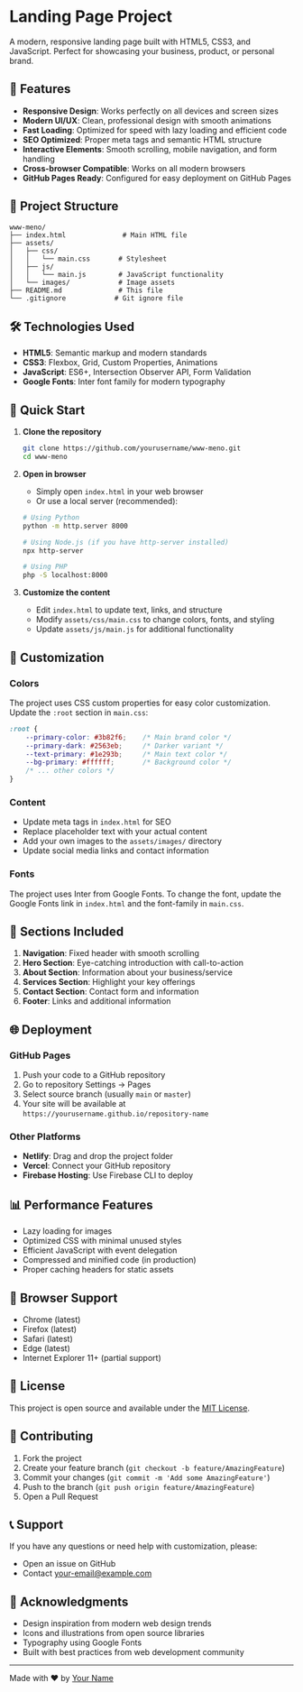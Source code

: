 # Landing Page Project

A modern, responsive landing page built with HTML5, CSS3, and JavaScript. Perfect for showcasing your business, product, or personal brand.

## 🚀 Features

- **Responsive Design**: Works perfectly on all devices and screen sizes
- **Modern UI/UX**: Clean, professional design with smooth animations
- **Fast Loading**: Optimized for speed with lazy loading and efficient code
- **SEO Optimized**: Proper meta tags and semantic HTML structure
- **Interactive Elements**: Smooth scrolling, mobile navigation, and form handling
- **Cross-browser Compatible**: Works on all modern browsers
- **GitHub Pages Ready**: Configured for easy deployment on GitHub Pages

## 📁 Project Structure

```
www-meno/
├── index.html              # Main HTML file
├── assets/
│   ├── css/
│   │   └── main.css       # Stylesheet
│   ├── js/
│   │   └── main.js        # JavaScript functionality
│   └── images/            # Image assets
├── README.md              # This file
└── .gitignore            # Git ignore file
```

## 🛠️ Technologies Used

- **HTML5**: Semantic markup and modern standards
- **CSS3**: Flexbox, Grid, Custom Properties, Animations
- **JavaScript**: ES6+, Intersection Observer API, Form Validation
- **Google Fonts**: Inter font family for modern typography

## 🚀 Quick Start

1. **Clone the repository**
   ```bash
   git clone https://github.com/yourusername/www-meno.git
   cd www-meno
   ```

2. **Open in browser**
   - Simply open `index.html` in your web browser
   - Or use a local server (recommended):
   ```bash
   # Using Python
   python -m http.server 8000
   
   # Using Node.js (if you have http-server installed)
   npx http-server
   
   # Using PHP
   php -S localhost:8000
   ```

3. **Customize the content**
   - Edit `index.html` to update text, links, and structure
   - Modify `assets/css/main.css` to change colors, fonts, and styling
   - Update `assets/js/main.js` for additional functionality

## 🎨 Customization

### Colors
The project uses CSS custom properties for easy color customization. Update the `:root` section in `main.css`:

```css
:root {
    --primary-color: #3b82f6;    /* Main brand color */
    --primary-dark: #2563eb;     /* Darker variant */
    --text-primary: #1e293b;     /* Main text color */
    --bg-primary: #ffffff;       /* Background color */
    /* ... other colors */
}
```

### Content
- Update meta tags in `index.html` for SEO
- Replace placeholder text with your actual content
- Add your own images to the `assets/images/` directory
- Update social media links and contact information

### Fonts
The project uses Inter from Google Fonts. To change the font, update the Google Fonts link in `index.html` and the font-family in `main.css`.

## 📱 Sections Included

1. **Navigation**: Fixed header with smooth scrolling
2. **Hero Section**: Eye-catching introduction with call-to-action
3. **About Section**: Information about your business/service
4. **Services Section**: Highlight your key offerings
5. **Contact Section**: Contact form and information
6. **Footer**: Links and additional information

## 🌐 Deployment

### GitHub Pages
1. Push your code to a GitHub repository
2. Go to repository Settings → Pages
3. Select source branch (usually `main` or `master`)
4. Your site will be available at `https://yourusername.github.io/repository-name`

### Other Platforms
- **Netlify**: Drag and drop the project folder
- **Vercel**: Connect your GitHub repository
- **Firebase Hosting**: Use Firebase CLI to deploy

## 📊 Performance Features

- Lazy loading for images
- Optimized CSS with minimal unused styles
- Efficient JavaScript with event delegation
- Compressed and minified code (in production)
- Proper caching headers for static assets

## 🔧 Browser Support

- Chrome (latest)
- Firefox (latest)
- Safari (latest)
- Edge (latest)
- Internet Explorer 11+ (partial support)

## 📝 License

This project is open source and available under the [MIT License](LICENSE).

## 🤝 Contributing

1. Fork the project
2. Create your feature branch (`git checkout -b feature/AmazingFeature`)
3. Commit your changes (`git commit -m 'Add some AmazingFeature'`)
4. Push to the branch (`git push origin feature/AmazingFeature`)
5. Open a Pull Request

## 📞 Support

If you have any questions or need help with customization, please:
- Open an issue on GitHub
- Contact [your-email@example.com](mailto:your-email@example.com)

## 🙏 Acknowledgments

- Design inspiration from modern web design trends
- Icons and illustrations from open source libraries
- Typography using Google Fonts
- Built with best practices from web development community

---

Made with ❤️ by [Your Name](https://github.com/yourusername) 